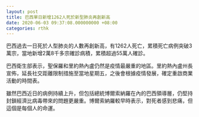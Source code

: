 ```yaml
---
layout: post
title: 巴西單日新增1262人死於新型肺炎再創新高
date: 2020-06-03 09:37:08.000000000 +08:00
categories: rthk
---
```


巴西過去一日死於人型肺炎的人數再創新高，有1262人死亡，累積死亡病例突破3萬宗，當地新增2萬8千多宗確診病積，累積超過55萬人確診。

巴西衛生部表示，聖保羅和里約熱內盧仍然是疫情最嚴重的地區。里約熱內盧州長宣佈，延長社交距離限制措施至當地星期五，之後會根據疫情發展，確定重啟商業活動的時間表。

雖然巴西近日的病例持續上升，但包括總統博爾索納羅在內的巴西領導層，仍堅持封鎖經濟比病毒帶來的問題更嚴重。博爾索納羅較早時表示，對死者感到悲痛，但這個是每個人的命運。
